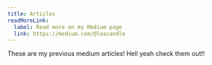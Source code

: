 ```yaml
---
title: Articles
readMoreLink:
  label: Read more on my Medium page
  link: https://medium.com/@leacandle
---
```

These are my previous medium articles! Hell yeah check them out!!
